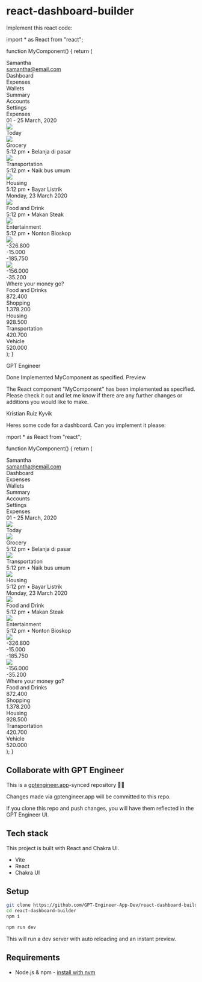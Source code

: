 # react-dashboard-builder

Implement this react code:

import * as React from "react";

function MyComponent() {
  return (
    <div className="py-5 pr-5 pl-20 bg-stone-950 rounded-[30px] max-md:pl-5">
      <div className="flex gap-5 max-md:flex-col max-md:gap-0">
        <div className="flex flex-col w-[15%] max-md:ml-0 max-md:w-full">
          <div className="flex flex-col mt-11 text-2xl font-semibold leading-9 text-white whitespace-nowrap max-md:mt-10">
            <img
              loading="lazy"
              srcSet="..."
              className="aspect-[0.99] w-[86px]"
            />
            <div className="mt-7 text-3xl leading-9">Samantha</div>
            <div className="mt-5 text-lg leading-7">samantha@email.com</div>
            <div className="mt-32 max-md:mt-10">Dashboard</div>
            <div className="mt-12 max-md:mt-10">Expenses</div>
            <div className="mt-10">Wallets</div>
            <div className="mt-12 max-md:mt-10">Summary</div>
            <div className="mt-10 max-md:mt-10">Accounts</div>
            <div className="mt-11 max-md:mt-10">Settings</div>
          </div>
        </div>
        <div className="flex flex-col ml-5 w-[85%] max-md:ml-0 max-md:w-full">
          <div className="grow pl-20 w-full bg-white rounded-[30px] max-md:mt-10 max-md:max-w-full">
            <div className="flex gap-5 max-md:flex-col max-md:gap-0">
              <div className="flex flex-col w-[59%] max-md:ml-0 max-md:w-full">
                <div className="flex flex-col self-stretch my-auto max-md:mt-10 max-md:max-w-full">
                  <div className="flex gap-5 justify-between max-md:flex-wrap max-md:max-w-full">
                    <div className="flex flex-col">
                      <div className="text-4xl font-semibold tracking-wider text-slate-800">
                        Expenses
                      </div>
                      <div className="mt-4 text-base tracking-wide text-stone-950">
                        01 - 25 March, 2020
                      </div>
                    </div>
                    <img
                      loading="lazy"
                      srcSet="..."
                      className="shrink-0 self-start max-w-full aspect-[4] w-[123px]"
                    />
                  </div>
                  <img
                    loading="lazy"
                    src="https://cdn.builder.io/api/v1/image/assets/TEMP/7828f9828a0665dcbbc753ef69b3be2ba7105914e9b9c58c0f22359bf7246524?"
                    className="self-center mt-12 aspect-[8.33] w-[510px] max-md:mt-10 max-md:max-w-full"
                  />
                  <div className="mt-14 max-md:mt-10 max-md:max-w-full">
                    <div className="flex gap-5 max-md:flex-col max-md:gap-0">
                      <div className="flex flex-col w-[84%] max-md:ml-0 max-md:w-full">
                        <div className="flex flex-col grow max-md:mt-10">
                          <div className="text-lg tracking-wide leading-8 text-slate-800">
                            Today
                          </div>
                          <div className="flex gap-4 mt-10">
                            <img
                              loading="lazy"
                              src="https://cdn.builder.io/api/v1/image/assets/TEMP/788be02310a788361d7f2052f994ccfe7f4519b49463667de46049fe7063cdc4?"
                              className="shrink-0 w-12 aspect-square"
                            />
                            <div className="flex flex-col self-start mt-2">
                              <div className="text-base font-medium tracking-wide text-slate-800">
                                Grocery
                              </div>
                              <div className="mt-2.5 text-sm tracking-wide text-gray-700">
                                5:12 pm • Belanja di pasar
                              </div>
                            </div>
                          </div>
                          <div className="flex gap-4 mt-6">
                            <img
                              loading="lazy"
                              src="https://cdn.builder.io/api/v1/image/assets/TEMP/0f05fda9df7128a3aef111a31078fe024f6c9013fcf10bf9c6586e5355fa1c9d?"
                              className="shrink-0 w-12 aspect-square"
                            />
                            <div className="flex flex-col self-start mt-1.5">
                              <div className="text-base font-medium tracking-wide text-slate-800">
                                Transportation
                              </div>
                              <div className="mt-2.5 text-sm tracking-wide text-gray-700">
                                5:12 pm • Naik bus umum
                              </div>
                            </div>
                          </div>
                          <div className="flex gap-4 mt-6">
                            <img
                              loading="lazy"
                              src="https://cdn.builder.io/api/v1/image/assets/TEMP/ef7fa8b2cd39093a7758b568ddfbf819ba700145e21ab08ae5653a3d6fbe0af7?"
                              className="shrink-0 w-12 aspect-square"
                            />
                            <div className="flex flex-col self-start mt-1.5">
                              <div className="text-base font-medium tracking-wide text-slate-800">
                                Housing
                              </div>
                              <div className="mt-2.5 text-sm tracking-wide text-gray-700">
                                5:12 pm • Bayar Listrik
                              </div>
                            </div>
                          </div>
                          <div className="mt-16 text-lg tracking-wide leading-8 text-slate-800 max-md:mt-10">
                            Monday, 23 March 2020
                          </div>
                          <div className="flex gap-4 mt-10">
                            <img
                              loading="lazy"
                              src="https://cdn.builder.io/api/v1/image/assets/TEMP/47d758dafd688a3683fbed10b6253d2a20ced73f1157d99ba1626c8f7209dfe0?"
                              className="shrink-0 w-12 aspect-square"
                            />
                            <div className="flex flex-col self-start mt-1.5">
                              <div className="text-base font-medium tracking-wide text-slate-800">
                                Food and Drink
                              </div>
                              <div className="mt-4 text-sm tracking-wide text-gray-700">
                                5:12 pm • Makan Steak
                              </div>
                            </div>
                          </div>
                          <div className="flex gap-4 mt-6">
                            <img
                              loading="lazy"
                              src="https://cdn.builder.io/api/v1/image/assets/TEMP/1891006e39ee01be8bc048b5b86c75de85e9964247dc2f753babde769afffb6d?"
                              className="shrink-0 w-12 aspect-square"
                            />
                            <div className="flex flex-col self-start mt-1.5">
                              <div className="text-base font-medium tracking-wide text-slate-800">
                                Entertainment
                              </div>
                              <div className="mt-3.5 text-sm tracking-wide text-gray-700">
                                5:12 pm • Nonton Bioskop
                              </div>
                            </div>
                          </div>
                        </div>
                      </div>
                      <div className="flex flex-col ml-5 w-[16%] max-md:ml-0 max-md:w-full">
                        <div className="flex flex-col mt-1.5 text-base font-semibold tracking-wide text-right whitespace-nowrap text-slate-800 max-md:mt-10">
                          <img
                            loading="lazy"
                            src="https://cdn.builder.io/api/v1/image/assets/TEMP/7e83220d25f4410076799d71ab85467321f8b5374ad458401f01cda04caadd03?"
                            className="self-end aspect-[5] w-[25px]"
                          />
                          <div className="mt-14 max-md:mt-10">-326.800</div>
                          <div className="self-start mt-16 ml-3.5 max-md:mt-10 max-md:ml-2.5">
                            -15.000
                          </div>
                          <div className="mt-16 max-md:mt-10">-185.750</div>
                          <img
                            loading="lazy"
                            src="https://cdn.builder.io/api/v1/image/assets/TEMP/7e83220d25f4410076799d71ab85467321f8b5374ad458401f01cda04caadd03?"
                            className="self-end mt-24 aspect-[5] w-[25px] max-md:mt-10"
                          />
                          <div className="mt-14 max-md:mt-10">-156.000</div>
                          <div className="self-start mt-16 ml-3 max-md:mt-10 max-md:ml-2.5">
                            -35.200
                          </div>
                        </div>
                      </div>
                    </div>
                  </div>
                </div>
              </div>
              <div className="flex flex-col ml-5 w-[41%] max-md:ml-0 max-md:w-full">
                <div className="flex flex-col grow px-12 py-20 mx-auto w-full rounded-none bg-slate-50 max-md:px-5 max-md:mt-10">
                  <div className="text-xl tracking-wide leading-8 text-slate-800">
                    Where your money go?
                  </div>
                  <div className="flex gap-5 mt-10 text-sm tracking-wide leading-6 text-slate-800 max-md:mt-10">
                    <div className="flex-auto font-medium">Food and Drinks</div>
                    <div className="text-right">872.400</div>
                  </div>
                  <div className="flex flex-col justify-center mt-4 bg-gray-100 rounded-md">
                    <div className="shrink-0 bg-emerald-400 rounded-md h-[5px]" />
                  </div>
                  <div className="flex gap-5 justify-between mt-9 text-sm tracking-wide leading-6 whitespace-nowrap text-slate-800">
                    <div className="font-medium">Shopping</div>
                    <div className="text-right">1.378.200</div>
                  </div>
                  <div className="flex flex-col justify-center mt-3 bg-gray-100 rounded-md">
                    <div className="shrink-0 bg-emerald-400 rounded-md h-[5px]" />
                  </div>
                  <div className="flex gap-5 justify-between mt-9 text-sm tracking-wide leading-6 whitespace-nowrap text-slate-800">
                    <div className="font-medium">Housing</div>
                    <div className="text-right">928.500</div>
                  </div>
                  <div className="flex flex-col justify-center mt-3 bg-gray-100 rounded-md">
                    <div className="shrink-0 bg-emerald-400 rounded-md h-[5px]" />
                  </div>
                  <div className="flex gap-5 mt-9 text-sm tracking-wide leading-6 whitespace-nowrap text-slate-800">
                    <div className="flex-auto font-medium">Transportation</div>
                    <div className="text-right">420.700</div>
                  </div>
                  <div className="flex flex-col justify-center mt-3 bg-gray-100 rounded-md">
                    <div className="shrink-0 bg-emerald-400 rounded-md h-[5px]" />
                  </div>
                  <div className="flex gap-5 justify-between mt-9 text-sm tracking-wide leading-6 whitespace-nowrap text-slate-800">
                    <div className="font-medium">Vehicle</div>
                    <div className="text-right">520.000</div>
                  </div>
                  <div className="flex flex-col justify-center mt-4 bg-gray-100 rounded-md">
                    <div className="shrink-0 bg-emerald-400 rounded-md h-[5px]" />
                  </div>
                </div>
              </div>
            </div>
          </div>
        </div>
      </div>
    </div>
  );
}



GPT Engineer

Done
Implemented MyComponent as specified.
Preview





The React component "MyComponent" has been implemented as specified. Please check it out and let me know if there are any further changes or additions you would like to make.

Kristian Ruiz Kyvik

Heres some code for a dashboard. Can you implement it please:

mport * as React from "react";

function MyComponent() {
  return (
    <div className="py-5 pr-5 pl-20 bg-stone-950 rounded-[30px] max-md:pl-5">
      <div className="flex gap-5 max-md:flex-col max-md:gap-0">
        <div className="flex flex-col w-[15%] max-md:ml-0 max-md:w-full">
          <div className="flex flex-col mt-11 text-2xl font-semibold leading-9 text-white whitespace-nowrap max-md:mt-10">
            <img
              loading="lazy"
              srcSet="..."
              className="aspect-[0.99] w-[86px]"
            />
            <div className="mt-7 text-3xl leading-9">Samantha</div>
            <div className="mt-5 text-lg leading-7">samantha@email.com</div>
            <div className="mt-32 max-md:mt-10">Dashboard</div>
            <div className="mt-12 max-md:mt-10">Expenses</div>
            <div className="mt-10">Wallets</div>
            <div className="mt-12 max-md:mt-10">Summary</div>
            <div className="mt-10 max-md:mt-10">Accounts</div>
            <div className="mt-11 max-md:mt-10">Settings</div>
          </div>
        </div>
        <div className="flex flex-col ml-5 w-[85%] max-md:ml-0 max-md:w-full">
          <div className="grow pl-20 w-full bg-white rounded-[30px] max-md:mt-10 max-md:max-w-full">
            <div className="flex gap-5 max-md:flex-col max-md:gap-0">
              <div className="flex flex-col w-[59%] max-md:ml-0 max-md:w-full">
                <div className="flex flex-col self-stretch my-auto max-md:mt-10 max-md:max-w-full">
                  <div className="flex gap-5 justify-between max-md:flex-wrap max-md:max-w-full">
                    <div className="flex flex-col">
                      <div className="text-4xl font-semibold tracking-wider text-slate-800">
                        Expenses
                      </div>
                      <div className="mt-4 text-base tracking-wide text-stone-950">
                        01 - 25 March, 2020
                      </div>
                    </div>
                    <img
                      loading="lazy"
                      srcSet="..."
                      className="shrink-0 self-start max-w-full aspect-[4] w-[123px]"
                    />
                  </div>
                  <img
                    loading="lazy"
                    src="https://cdn.builder.io/api/v1/image/assets/TEMP/7828f9828a0665dcbbc753ef69b3be2ba7105914e9b9c58c0f22359bf7246524?"
                    className="self-center mt-12 aspect-[8.33] w-[510px] max-md:mt-10 max-md:max-w-full"
                  />
                  <div className="mt-14 max-md:mt-10 max-md:max-w-full">
                    <div className="flex gap-5 max-md:flex-col max-md:gap-0">
                      <div className="flex flex-col w-[84%] max-md:ml-0 max-md:w-full">
                        <div className="flex flex-col grow max-md:mt-10">
                          <div className="text-lg tracking-wide leading-8 text-slate-800">
                            Today
                          </div>
                          <div className="flex gap-4 mt-10">
                            <img
                              loading="lazy"
                              src="https://cdn.builder.io/api/v1/image/assets/TEMP/788be02310a788361d7f2052f994ccfe7f4519b49463667de46049fe7063cdc4?"
                              className="shrink-0 w-12 aspect-square"
                            />
                            <div className="flex flex-col self-start mt-2">
                              <div className="text-base font-medium tracking-wide text-slate-800">
                                Grocery
                              </div>
                              <div className="mt-2.5 text-sm tracking-wide text-gray-700">
                                5:12 pm • Belanja di pasar
                              </div>
                            </div>
                          </div>
                          <div className="flex gap-4 mt-6">
                            <img
                              loading="lazy"
                              src="https://cdn.builder.io/api/v1/image/assets/TEMP/0f05fda9df7128a3aef111a31078fe024f6c9013fcf10bf9c6586e5355fa1c9d?"
                              className="shrink-0 w-12 aspect-square"
                            />
                            <div className="flex flex-col self-start mt-1.5">
                              <div className="text-base font-medium tracking-wide text-slate-800">
                                Transportation
                              </div>
                              <div className="mt-2.5 text-sm tracking-wide text-gray-700">
                                5:12 pm • Naik bus umum
                              </div>
                            </div>
                          </div>
                          <div className="flex gap-4 mt-6">
                            <img
                              loading="lazy"
                              src="https://cdn.builder.io/api/v1/image/assets/TEMP/ef7fa8b2cd39093a7758b568ddfbf819ba700145e21ab08ae5653a3d6fbe0af7?"
                              className="shrink-0 w-12 aspect-square"
                            />
                            <div className="flex flex-col self-start mt-1.5">
                              <div className="text-base font-medium tracking-wide text-slate-800">
                                Housing
                              </div>
                              <div className="mt-2.5 text-sm tracking-wide text-gray-700">
                                5:12 pm • Bayar Listrik
                              </div>
                            </div>
                          </div>
                          <div className="mt-16 text-lg tracking-wide leading-8 text-slate-800 max-md:mt-10">
                            Monday, 23 March 2020
                          </div>
                          <div className="flex gap-4 mt-10">
                            <img
                              loading="lazy"
                              src="https://cdn.builder.io/api/v1/image/assets/TEMP/47d758dafd688a3683fbed10b6253d2a20ced73f1157d99ba1626c8f7209dfe0?"
                              className="shrink-0 w-12 aspect-square"
                            />
                            <div className="flex flex-col self-start mt-1.5">
                              <div className="text-base font-medium tracking-wide text-slate-800">
                                Food and Drink
                              </div>
                              <div className="mt-4 text-sm tracking-wide text-gray-700">
                                5:12 pm • Makan Steak
                              </div>
                            </div>
                          </div>
                          <div className="flex gap-4 mt-6">
                            <img
                              loading="lazy"
                              src="https://cdn.builder.io/api/v1/image/assets/TEMP/1891006e39ee01be8bc048b5b86c75de85e9964247dc2f753babde769afffb6d?"
                              className="shrink-0 w-12 aspect-square"
                            />
                            <div className="flex flex-col self-start mt-1.5">
                              <div className="text-base font-medium tracking-wide text-slate-800">
                                Entertainment
                              </div>
                              <div className="mt-3.5 text-sm tracking-wide text-gray-700">
                                5:12 pm • Nonton Bioskop
                              </div>
                            </div>
                          </div>
                        </div>
                      </div>
                      <div className="flex flex-col ml-5 w-[16%] max-md:ml-0 max-md:w-full">
                        <div className="flex flex-col mt-1.5 text-base font-semibold tracking-wide text-right whitespace-nowrap text-slate-800 max-md:mt-10">
                          <img
                            loading="lazy"
                            src="https://cdn.builder.io/api/v1/image/assets/TEMP/7e83220d25f4410076799d71ab85467321f8b5374ad458401f01cda04caadd03?"
                            className="self-end aspect-[5] w-[25px]"
                          />
                          <div className="mt-14 max-md:mt-10">-326.800</div>
                          <div className="self-start mt-16 ml-3.5 max-md:mt-10 max-md:ml-2.5">
                            -15.000
                          </div>
                          <div className="mt-16 max-md:mt-10">-185.750</div>
                          <img
                            loading="lazy"
                            src="https://cdn.builder.io/api/v1/image/assets/TEMP/7e83220d25f4410076799d71ab85467321f8b5374ad458401f01cda04caadd03?"
                            className="self-end mt-24 aspect-[5] w-[25px] max-md:mt-10"
                          />
                          <div className="mt-14 max-md:mt-10">-156.000</div>
                          <div className="self-start mt-16 ml-3 max-md:mt-10 max-md:ml-2.5">
                            -35.200
                          </div>
                        </div>
                      </div>
                    </div>
                  </div>
                </div>
              </div>
              <div className="flex flex-col ml-5 w-[41%] max-md:ml-0 max-md:w-full">
                <div className="flex flex-col grow px-12 py-20 mx-auto w-full rounded-none bg-slate-50 max-md:px-5 max-md:mt-10">
                  <div className="text-xl tracking-wide leading-8 text-slate-800">
                    Where your money go?
                  </div>
                  <div className="flex gap-5 mt-10 text-sm tracking-wide leading-6 text-slate-800 max-md:mt-10">
                    <div className="flex-auto font-medium">Food and Drinks</div>
                    <div className="text-right">872.400</div>
                  </div>
                  <div className="flex flex-col justify-center mt-4 bg-gray-100 rounded-md">
                    <div className="shrink-0 bg-emerald-400 rounded-md h-[5px]" />
                  </div>
                  <div className="flex gap-5 justify-between mt-9 text-sm tracking-wide leading-6 whitespace-nowrap text-slate-800">
                    <div className="font-medium">Shopping</div>
                    <div className="text-right">1.378.200</div>
                  </div>
                  <div className="flex flex-col justify-center mt-3 bg-gray-100 rounded-md">
                    <div className="shrink-0 bg-emerald-400 rounded-md h-[5px]" />
                  </div>
                  <div className="flex gap-5 justify-between mt-9 text-sm tracking-wide leading-6 whitespace-nowrap text-slate-800">
                    <div className="font-medium">Housing</div>
                    <div className="text-right">928.500</div>
                  </div>
                  <div className="flex flex-col justify-center mt-3 bg-gray-100 rounded-md">
                    <div className="shrink-0 bg-emerald-400 rounded-md h-[5px]" />
                  </div>
                  <div className="flex gap-5 mt-9 text-sm tracking-wide leading-6 whitespace-nowrap text-slate-800">
                    <div className="flex-auto font-medium">Transportation</div>
                    <div className="text-right">420.700</div>
                  </div>
                  <div className="flex flex-col justify-center mt-3 bg-gray-100 rounded-md">
                    <div className="shrink-0 bg-emerald-400 rounded-md h-[5px]" />
                  </div>
                  <div className="flex gap-5 justify-between mt-9 text-sm tracking-wide leading-6 whitespace-nowrap text-slate-800">
                    <div className="font-medium">Vehicle</div>
                    <div className="text-right">520.000</div>
                  </div>
                  <div className="flex flex-col justify-center mt-4 bg-gray-100 rounded-md">
                    <div className="shrink-0 bg-emerald-400 rounded-md h-[5px]" />
                  </div>
                </div>
              </div>
            </div>
          </div>
        </div>
      </div>
    </div>
  );
}

## Collaborate with GPT Engineer

This is a [gptengineer.app](https://gptengineer.app)-synced repository 🌟🤖

Changes made via gptengineer.app will be committed to this repo.

If you clone this repo and push changes, you will have them reflected in the GPT Engineer UI.

## Tech stack

This project is built with React and Chakra UI.

- Vite
- React
- Chakra UI

## Setup

```sh
git clone https://github.com/GPT-Engineer-App-Dev/react-dashboard-builder.git
cd react-dashboard-builder
npm i
```

```sh
npm run dev
```

This will run a dev server with auto reloading and an instant preview.

## Requirements

- Node.js & npm - [install with nvm](https://github.com/nvm-sh/nvm#installing-and-updating)
